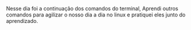 Nesse dia foi a continuação dos comandos do terminal, Aprendi outros comandos para agilizar o nosso dia a dia no linux e pratiquei eles junto do aprendizado.
